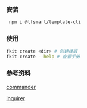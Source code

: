 ### 安装

```bash
 npm i @lfsmart/template-cli 
```

### 使用

```bash
fkit create <dir> # 创建模版
fkit create --help # 查看手册
```

### 参考资料

[commander](https://www.npmjs.com/package/commander) 

[inquirer](https://www.npmjs.com/package/inquirer)

